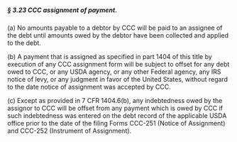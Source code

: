 ##### § 3.23 CCC assignment of payment. #####

(a) No amounts payable to a debtor by CCC will be paid to an assignee of the debt until amounts owed by the debtor have been collected and applied to the debt.

(b) A payment that is assigned as specified in part 1404 of this title by execution of any CCC assignment form will be subject to offset for any debt owed to CCC, or any USDA agency, or any other Federal agency, any IRS notice of levy, or any judgment in favor of the United States, without regard to the date notice of assignment was accepted by CCC.

(c) Except as provided in 7 CFR 1404.6(b), any indebtedness owed by the assignor to CCC will be offset from any payment which is owed by CCC if such indebtedness was entered on the debt record of the applicable USDA office prior to the date of the filing Forms CCC-251 (Notice of Assignment) and CCC-252 (Instrument of Assignment).